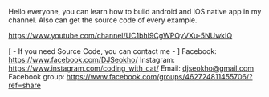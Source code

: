 Hello everyone, you can learn how to build android and iOS native app in my channel. 
Also can get the source code of every example.

https://www.youtube.com/channel/UC1bhI9CgWPOyVXu-5NUwkIQ

[ - If you need Source Code, you can contact me - ]
Facebook: https://www.facebook.com/DJSeokho/
Instagram: https://www.instagram.com/coding_with_cat/
Email: djseokho@gmail.com
Facebook group: https://www.facebook.com/groups/462724811455706/?ref=share

<!---
DJSeokHo/DJSeokHo is a ✨ special ✨ repository because its `README.md` (this file) appears on your GitHub profile.
You can click the Preview link to take a look at your changes.
--->
